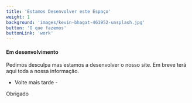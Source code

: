```yaml
---
title: 'Estamos Desenvolver este Espaço'
weight: 1
background: 'images/kevin-bhagat-461952-unsplash.jpg'
button: 'O que fazemos'
buttonLink: 'work'
---
```

#### Em desenvolvimento

Pedimos desculpa mas estamos a desenvolver o nosso site. Em breve terá aqui toda a nossa informação.

- Volte mais tarde - 

Obrigado



